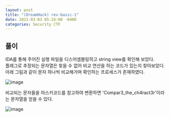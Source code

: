 ```yaml
---
layout: post
title: "(DreamHack) rev-basic-1"
date: 2021-03-03 05:24:00 -0400
categories: Security CTF
---
```


## 풀이

IDA를 통해 주어진 실행 파일을 디스어셈블링하고 string view를 확인해 보았다.\
플래그로 추정되는 문자열은 찾을 수 없어 비교 연산을 하는 코드가 있는지 찾아보았다. 아래 그림과 같이 문자 하나씩 비교해가며 확인하는 프로세스가 존재하였다.

![image](https://user-images.githubusercontent.com/24788751/110456181-9a1b4080-810c-11eb-8cff-dffde77c3eaa.png)

비교되는 문자들을 아스키코드를 참고하여 변환하면 'Compar3_the_ch4ract3r'이라는 문자열을 얻을 수 있다.

![image](https://user-images.githubusercontent.com/24788751/110456857-6391f580-810d-11eb-9e58-76b7f9a709d4.png)